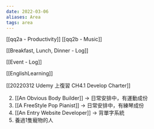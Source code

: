 ```yaml
---
date: 2022-03-06
aliases: Area
tags: area
---
```


[[qq2a - Productivity]]
[[qq2b - Music]]




[[Breakfast, Lunch, Dinner - Log]]

[[Event - Log]]

[[EnglishLearning]]

[[20220312 Udemy 上復習 CH4.1 Develop Charter]]


2. [[An Obvious Body Builder]] → 日常安排中，有運動成份
3. [[A FreeStyle Pop Pianist]] → 日常安排中，有練琴成份
4. [[An Entry Website Developer]] → 背單字系統
5. 養過1隻寵物的人
